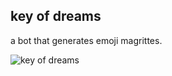 ## key of dreams

a bot that generates emoji magrittes.

![key of dreams](https://i.imgur.com/ycuk8sD.png)
